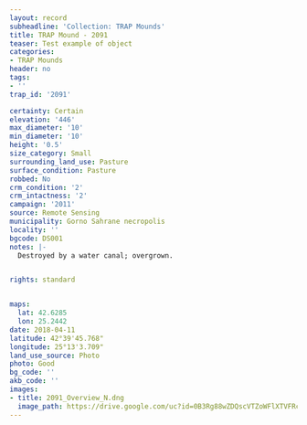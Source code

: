 ```yaml
---
layout: record
subheadline: 'Collection: TRAP Mounds'
title: TRAP Mound - 2091
teaser: Test example of object
categories:
- TRAP Mounds
header: no
tags:
- ''
trap_id: '2091'

certainty: Certain
elevation: '446'
max_diameter: '10'
min_diameter: '10'
height: '0.5'
size_category: Small
surrounding_land_use: Pasture
surface_condition: Pasture
robbed: No
crm_condition: '2'
crm_intactness: '2'
campaign: '2011'
source: Remote Sensing
municipality: Gorno Sahrane necropolis
locality: ''
bgcode: DS001
notes: |-
  Destroyed by a water canal; overgrown.


rights: standard


maps:
  lat: 42.6285
  lon: 25.2442
date: 2018-04-11
latitude: 42°39'45.768"
longitude: 25°13'3.709"
land_use_source: Photo
photo: Good
bg_code: ''
akb_code: ''
images:
- title: 2091_Overview_N.dng
  image_path: https://drive.google.com/uc?id=0B3Rg88wZDQscVTZoWFlXTVFRcEk
---
```

